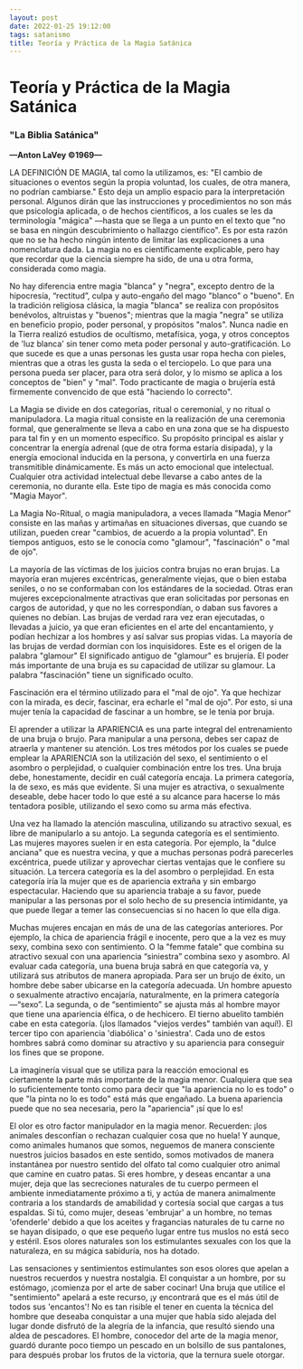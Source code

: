 ```yaml
---
layout: post
date: 2022-01-25 19:12:00
tags: satanismo
title: Teoría y Práctica de la Magia Satánica
---
```


# Teoría y Práctica de la Magia Satánica

### "La Biblia Satánica"

**—Anton LaVey ©1969—**

LA DEFINICIÓN DE MAGIA, tal como la utilizamos, es: "El cambio de situaciones o eventos según la propia voluntad, los cuales, de otra manera, no podrían cambiarse." Esto deja un amplio espacio para la interpretación personal. Algunos dirán que las instrucciones y procedimientos no son más que psicología aplicada, o de hechos científicos, a los cuales se les da terminología "mágica" —hasta que se llega a un punto en el texto que "no se basa en ningún descubrimiento o hallazgo científico". Es por esta razón que no se ha hecho ningún intento de limitar las explicaciones a una nomenclatura dada. La magia no es científicamente explicable, pero hay que recordar que la ciencia siempre ha sido, de una u otra forma, considerada como magia.

No hay diferencia entre magia "blanca" y "negra", excepto dentro de la hipocresía, “rectitud”, culpa y auto-engaño del mago "blanco" o "bueno". En la tradición religiosa clásica, la magia "blanca" se realiza con propósitos benévolos, altruistas y "buenos"; mientras que la magia "negra" se utiliza en beneficio propio, poder personal, y propósitos "malos". Nunca nadie en la Tierra realizó estudios de ocultismo, metafísica, yoga, y otros conceptos de 'luz blanca' sin tener como meta poder personal y auto-gratificación. Lo que sucede es que a unas personas les gusta usar ropa hecha con pieles, mientras que a otras les gusta la seda o el terciopelo. Lo que para una persona pueda ser placer, para otra será dolor, y lo mismo se aplica a los conceptos de "bien" y "mal". Todo practicante de magia o brujería está firmemente convencido de que está "haciendo lo correcto".

La Magia se divide en dos categorías, ritual o ceremonial, y no ritual o manipuladora. La magia ritual consiste en la realización de una ceremonia formal, que generalmente se lleva a cabo en una zona que se ha dispuesto para tal fin y en un momento específico. Su propósito principal es aislar y concentrar la energía adrenal (que de otra forma estaría disipada), y la energía emocional inducida en la persona, y convertirla en una fuerza transmitible dinámicamente. Es más un acto emocional que intelectual. Cualquier otra actividad intelectual debe llevarse a cabo antes de la ceremonia, no durante ella. Este tipo de magia es más conocida como "Magia Mayor".

La Magia No-Ritual, o magia manipuladora, a veces llamada "Magia Menor" consiste en las mañas y artimañas en situaciones diversas, que cuando se utilizan, pueden crear "cambios, de acuerdo a la propia voluntad". En tiempos antiguos, esto se le conocía como "glamour", "fascinación" o "mal de ojo".

La mayoría de las víctimas de los juicios contra brujas no eran brujas. La mayoría eran mujeres excéntricas, generalmente viejas, que o bien estaba seniles, o no se conformaban con los estándares de la sociedad. Otras eran mujeres excepcionalmente atractivas que eran solicitadas por personas en cargos de autoridad, y que no les correspondían, o daban sus favores a quienes no debían. Las brujas de verdad rara vez eran ejecutadas, o llevadas a juicio, ya que eran eficientes en el arte del encantamiento, y podían hechizar a los hombres y así salvar sus propias vidas. La mayoría de las brujas de verdad dormían con los inquisidores. Este es el origen de la palabra "glamour" El significado antiguo de "glamour" es brujería. El poder más importante de una bruja es su capacidad de utilizar su glamour. La palabra "fascinación" tiene un significado oculto.

Fascinación era el término utilizado para el "mal de ojo". Ya que hechizar con la mirada, es decir, fascinar, era echarle el "mal de ojo". Por esto, si una mujer tenía la capacidad de fascinar a un hombre, se le tenía por bruja.

El aprender a utilizar la APARIENCIA es una parte integral del entrenamiento de una bruja o brujo. Para manipular a una persona, debes ser capaz de atraerla y mantener su atención. Los tres métodos por los cuales se puede emplear la APARIENCIA son la utilización del sexo, el sentimiento o el asombro o perplejidad, o cualquier combinación entre los tres. Una bruja debe, honestamente, decidir en cuál categoría encaja. La primera categoría, la de sexo, es más que evidente. Si una mujer es atractiva, o sexualmente deseable, debe hacer todo lo que esté a su alcance para hacerse lo más tentadora posible, utilizando el sexo como su arma más efectiva.

Una vez ha llamado la atención masculina, utilizando su atractivo sexual, es libre de manipularlo a su antojo. La segunda categoría es el sentimiento. Las mujeres mayores suelen ir en esta categoría. Por ejemplo, la "dulce anciana" que es nuestra vecina, y que a muchas personas podrá parecerles excéntrica, puede utilizar y aprovechar ciertas ventajas que le confiere su situación. La tercera categoría es la del asombro o perplejidad. En esta categoría iría la mujer que es de apariencia extraña y sin embargo espectacular. Haciendo que su apariencia trabaje a su favor, puede manipular a las personas por el solo hecho de su presencia intimidante, ya que puede llegar a temer las consecuencias si no hacen lo que ella diga.

Muchas mujeres encajan en más de una de las categorías anteriores. Por ejemplo, la chica de apariencia frágil e inocente, pero que a la vez es muy sexy, combina sexo con sentimiento. O la "femme fatale" que combina su atractivo sexual con una apariencia “siniestra” combina sexo y asombro. Al evaluar cada categoría, una buena bruja sabrá en que categoría va, y utilizará sus atributos de manera apropiada.
Para ser un brujo de éxito, un hombre debe saber ubicarse en la categoría adecuada. Un hombre apuesto o sexualmente atractivo encajaría, naturalmente, en la primera categoría —“sexo”. La segunda, o de “sentimiento” se ajusta más al hombre mayor que tiene una apariencia élfica, o de hechicero. El tierno abuelito también cabe en esta categoría. (¡los llamados "viejos verdes" también van aquí!). El tercer tipo con apariencia 'diabólica' o 'siniestra'. Cada uno de estos hombres sabrá como dominar su atractivo y su apariencia para conseguir los fines que se propone.

La imaginería visual que se utiliza para la reacción emocional es ciertamente la parte más importante de la magia menor. Cualquiera que sea lo suficientemente tonto como para decir que "la apariencia no lo es todo" o que "la pinta no lo es todo" está más que engañado. La buena apariencia puede que no sea necesaria, pero la "apariencia" ¡sí que lo es!

El olor es otro factor manipulador en la magia menor. Recuerden: ¡los animales desconfían o rechazan cualquier cosa que no huela! Y aunque, como animales humanos que somos, neguemos de manera consciente nuestros juicios basados en este sentido, somos motivados de manera instantánea por nuestro sentido del olfato tal como cualquier otro animal que camine en cuatro patas. Si eres hombre, y deseas encantar a una mujer, deja que las secreciones naturales de tu cuerpo permeen el ambiente inmediatamente próximo a ti, y actúa de manera animalmente contraria a los standards de amabilidad y cortesía social que cargas a tus espaldas. Si tú, como mujer, deseas 'embrujar' a un hombre, no temas 'ofenderle' debido a que los aceites y fragancias naturales de tu carne no se hayan disipado, o que ese pequeño lugar entre tus muslos no está seco y estéril. Esos olores naturales son los estimulantes sexuales con los que la naturaleza, en su mágica sabiduría, nos ha dotado.

Las sensaciones y sentimientos estimulantes son esos olores que apelan a nuestros recuerdos y nuestra nostalgia. El conquistar a un hombre, por su estómago, ¡comienza por el arte de saber cocinar! Una bruja que utilice el "sentimiento" apelará a este recurso, ¡y encontrará que es el más útil de todos sus 'encantos'! No es tan risible el tener en cuenta la técnica del hombre que deseaba conquistar a una mujer que había sido alejada del lugar donde disfrutó de la alegría de la infancia, que resultó siendo una aldea de pescadores. El hombre, conocedor del arte de la magia menor, guardó durante poco tiempo un pescado en un bolsillo de sus pantalones, para después probar los frutos de la victoria, que la ternura suele otorgar.